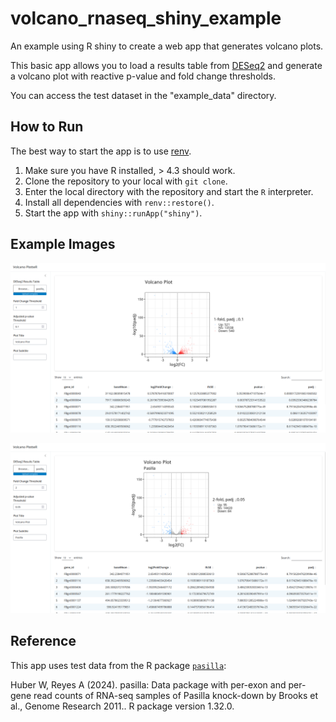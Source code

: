 # volcano_rnaseq_shiny_example
An example using R shiny to create a web app that generates volcano plots.

This basic app allows you to load a results table from [DESeq2](https://bioconductor.org/packages/release/bioc/html/DESeq2.html)
and generate a volcano plot with reactive p-value and fold change thresholds.

You can access the test dataset in the "example_data" directory.

## How to Run

The best way to start the app is to use [renv](https://rstudio.github.io/renv/articles/renv.html).

1. Make sure you have R installed, > 4.3 should work.
2. Clone the repository to your local with `git clone`.
3. Enter the local directory with the repository and start the `R` interpreter.
4. Install all dependencies with `renv::restore()`.
5. Start the app with `shiny::runApp("shiny")`.

## Example Images

![Load in the test data](images/volcano_plotteR_1.png)

![Change things, it's reactive!](images/volcano_plotteR_2.png)


## Reference

This app uses test data from the R package [`pasilla`](https://bioconductor.org/packages/release//data/experiment/html/pasilla.html):

Huber W, Reyes A (2024). pasilla: Data package with per-exon and per-gene read
counts of RNA-seq samples of Pasilla knock-down by Brooks et al., Genome
Research 2011.. R package version 1.32.0.